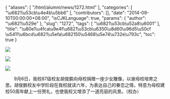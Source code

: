 {
    "aliases": [
        "/html/alumni/news/1272.html"
    ],
    "categories": [
        "\u6821\u53cb\u4e4b\u5bb6"
    ],
    "contributors": [],
    "date": "2014-09-10T00:00:00+08:00",
    "isCJKLanguage": true,
    "params": {
        "author": "\u6821\u529e"
    },
    "slug": "1272",
    "tags": [
        "\u6821\u53cb\u52a8\u6001"
    ],
    "title": "\u80e1\u4fca\u9e4f\u6821\u53cb\u6350\u8d60\u96d5\u50cf \u5411\u6bcd\u6821\u5efa\u682150\u5468\u5e74\u732e\u793c",
    "toc": true
}

![](https://cdn.tfls.online/mirror/full/5151d9aaaefcd7b2165ef1397f845bc280e86c2e.jpg)




![](https://cdn.tfls.online/mirror/full/3e5caa8c16ae1bbf9281d3ae2faf69c033b0138b.jpg)




![](https://cdn.tfls.online/mirror/full/46bfffe5ec3fdf80f889eea7f879aafb0c661038.jpg)




       9月6日，我校87级校友胡俊鹏向母校捐赠一座少女雕像，以谢母校培育之恩。胡俊鹏校友中学阶段在我校就读六年，为表达自己的眷恋之情，特意为母校建校50周年献上一份贺礼，也使我校又增添了一道亮丽的风景。（校办） 


